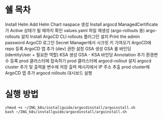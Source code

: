 # 쉘 목차

Install Helm
Add Helm Chart
naspace 생성
Install argocd
ManagedCertificate가 Active 상태가 될 때까지 확인
values.yaml 파일 재생성 (argo-rollouts 용)
argo-rollouts 설치
Install ArgoCD CLI
rollouts 플러그인 설치
Print the admin password
ArgoCD 로그인
Secret Manager에서 시크릿 키 가져오기
ArgoCD에 repo 등록
ArgoCD 앱 추가 (dev)
권한 설정
GSA 생성
GSA 롤 바인딩 (identityUser + 필요한 역할)
KSA 생성
GSA - KSA 바인딩
Annotation 추가
환경변수 등록
prod 클러스터에 접속하기
prod 클러스터에 argocd-rollout 설치
argocd cluster 추가 및 출력을 변수에 저장
출력 메시지에서 IP 주소 추출
prod cluster에 ArgoCD 앱 추가
argocd rollouts 대시보드 실행


# 실행 방법
```
chmod +x ~/ING_k8s/installguide/argocdinstall/argoinstall.sh
bash ~/ING_k8s/installguide/argocdinstall/argoinstall.sh
```